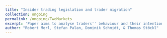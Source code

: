 ```yaml
---
title: "Insider trading legislation and trader migration"
collection: ongoing
permalink: /ongoing/TwoMarkets
excerpt: 'Paper aims to analyse traders'' behaviour and their intention to migrate between markets, if they are free to trade in multiple markets with different prevailing insider trading legislation.'
author: "Robert Merl, Stefan Palan, Dominik Schmidt, & Thomas Stöckl"
---
```


